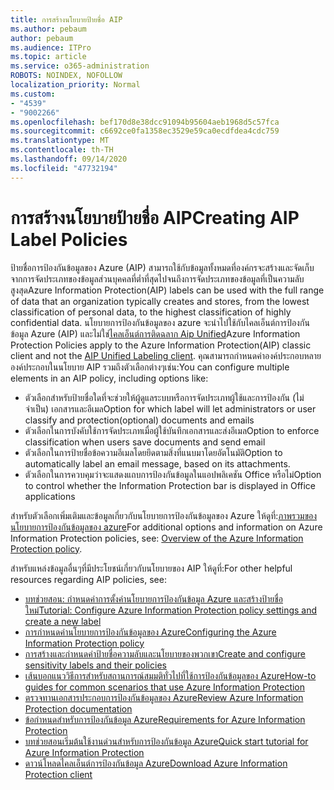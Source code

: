 ```yaml
---
title: การสร้างนโยบายป้ายชื่อ AIP
ms.author: pebaum
author: pebaum
ms.audience: ITPro
ms.topic: article
ms.service: o365-administration
ROBOTS: NOINDEX, NOFOLLOW
localization_priority: Normal
ms.custom:
- "4539"
- "9002266"
ms.openlocfilehash: bef170d8e38dcc91094b95604aeb1968d5c57fca
ms.sourcegitcommit: c6692ce0fa1358ec3529e59ca0ecdfdea4cdc759
ms.translationtype: MT
ms.contentlocale: th-TH
ms.lasthandoff: 09/14/2020
ms.locfileid: "47732194"
---
```

# <a name="creating-aip-label-policies"></a><span data-ttu-id="802ff-102">การสร้างนโยบายป้ายชื่อ AIP</span><span class="sxs-lookup"><span data-stu-id="802ff-102">Creating AIP Label Policies</span></span>

<span data-ttu-id="802ff-103">ป้ายชื่อการป้องกันข้อมูลของ Azure (AIP) สามารถใช้กับข้อมูลทั้งหมดที่องค์กรจะสร้างและจัดเก็บจากการจัดประเภทของข้อมูลส่วนบุคคลที่ต่ำที่สุดไปจนถึงการจัดประเภทของข้อมูลที่เป็นความลับสูงสุด</span><span class="sxs-lookup"><span data-stu-id="802ff-103">Azure Information Protection(AIP) labels can be used with the full range of data that an organization typically creates and stores, from the lowest classification of personal data, to the highest classification of highly confidential data.</span></span> <span data-ttu-id="802ff-104">นโยบายการป้องกันข้อมูลของ azure จะนำไปใช้กับไคลเอ็นต์การป้องกันข้อมูล Azure (AIP) และไม่ใช่[ไคลเอ็นต์การติดฉลาก Aip Unified](https://docs.microsoft.com/azure/information-protection/rms-client/unifiedlabelingclient-version-release-history)</span><span class="sxs-lookup"><span data-stu-id="802ff-104">Azure Information Protection Policies apply to the Azure Information Protection(AIP) classic client and not the  [AIP Unified Labeling client](https://docs.microsoft.com/azure/information-protection/rms-client/unifiedlabelingclient-version-release-history).</span></span> <span data-ttu-id="802ff-105">คุณสามารถกำหนดค่าองค์ประกอบหลายองค์ประกอบในนโยบาย AIP รวมถึงตัวเลือกต่างๆเช่น:</span><span class="sxs-lookup"><span data-stu-id="802ff-105">You can configure multiple elements in an AIP policy, including options like:</span></span>

- <span data-ttu-id="802ff-106">ตัวเลือกสำหรับป้ายชื่อใดที่จะช่วยให้ผู้ดูแลระบบหรือการจัดประเภทผู้ใช้และการป้องกัน (ไม่จำเป็น) เอกสารและอีเมล</span><span class="sxs-lookup"><span data-stu-id="802ff-106">Option for which label will let administrators or user classify and protection(optional) documents and emails</span></span>
- <span data-ttu-id="802ff-107">ตัวเลือกในการบังคับใช้การจัดประเภทเมื่อผู้ใช้บันทึกเอกสารและส่งอีเมล</span><span class="sxs-lookup"><span data-stu-id="802ff-107">Option to enforce classification when users save documents and send email</span></span>
- <span data-ttu-id="802ff-108">ตัวเลือกในการป้ายชื่อข้อความอีเมลโดยยึดตามสิ่งที่แนบมาโดยอัตโนมัติ</span><span class="sxs-lookup"><span data-stu-id="802ff-108">Option to automatically label an email message, based on its attachments.</span></span>
- <span data-ttu-id="802ff-109">ตัวเลือกในการควบคุมว่าจะแสดงแถบการป้องกันข้อมูลในแอปพลิเคชัน Office หรือไม่</span><span class="sxs-lookup"><span data-stu-id="802ff-109">Option to control whether the Information Protection bar is displayed in Office applications</span></span>

<span data-ttu-id="802ff-110">สำหรับตัวเลือกเพิ่มเติมและข้อมูลเกี่ยวกับนโยบายการป้องกันข้อมูลของ Azure ให้ดูที่:[ภาพรวมของนโยบายการป้องกันข้อมูลของ azure](https://docs.microsoft.com/azure/information-protection/overview-policy)</span><span class="sxs-lookup"><span data-stu-id="802ff-110">For additional options and information on Azure Information Protection policies, see: [Overview of the Azure Information Protection policy](https://docs.microsoft.com/azure/information-protection/overview-policy).</span></span>  

<span data-ttu-id="802ff-111">สำหรับแหล่งข้อมูลอื่นๆที่มีประโยชน์เกี่ยวกับนโยบายของ AIP ให้ดูที่:</span><span class="sxs-lookup"><span data-stu-id="802ff-111">For other helpful resources regarding AIP policies, see:</span></span>

- [<span data-ttu-id="802ff-112">บทช่วยสอน: กำหนดค่าการตั้งค่านโยบายการป้องกันข้อมูล Azure และสร้างป้ายชื่อใหม่</span><span class="sxs-lookup"><span data-stu-id="802ff-112">Tutorial: Configure Azure Information Protection policy settings and create a new label</span></span>](https://docs.microsoft.com/azure/information-protection/infoprotect-quick-start-tutorial)  
- [<span data-ttu-id="802ff-113">การกำหนดค่านโยบายการป้องกันข้อมูลของ Azure</span><span class="sxs-lookup"><span data-stu-id="802ff-113">Configuring the Azure Information Protection policy</span></span>](https://docs.microsoft.com/azure/information-protection/configure-policy)  
- [<span data-ttu-id="802ff-114">การสร้างและกำหนดค่าป้ายชื่อความลับและนโยบายของพวกเขา</span><span class="sxs-lookup"><span data-stu-id="802ff-114">Create and configure sensitivity labels and their policies</span></span>](https://docs.microsoft.com/microsoft-365/compliance/create-sensitivity-labels)  
- [<span data-ttu-id="802ff-115">เส้นบอกแนววิธีการสำหรับสถานการณ์สมมติทั่วไปที่ใช้การป้องกันข้อมูลของ Azure</span><span class="sxs-lookup"><span data-stu-id="802ff-115">How-to guides for common scenarios that use Azure Information Protection</span></span>](https://docs.microsoft.com/azure/information-protection/how-to-guides)  
- [<span data-ttu-id="802ff-116">ตรวจทานเอกสารประกอบการป้องกันข้อมูลของ Azure</span><span class="sxs-lookup"><span data-stu-id="802ff-116">Review Azure Information Protection documentation</span></span>](https://docs.microsoft.com/azure/information-protection/what-is-information-protection)  
- [<span data-ttu-id="802ff-117">ข้อกำหนดสำหรับการป้องกันข้อมูล Azure</span><span class="sxs-lookup"><span data-stu-id="802ff-117">Requirements for Azure Information Protection</span></span>](https://docs.microsoft.com/azure/information-protection/get-started/requirements)  
- [<span data-ttu-id="802ff-118">บทช่วยสอนเริ่มต้นใช้งานด่วนสำหรับการป้องกันข้อมูล Azure</span><span class="sxs-lookup"><span data-stu-id="802ff-118">Quick start tutorial for Azure Information Protection</span></span>](https://docs.microsoft.com/azure/information-protection/get-started/infoprotect-quick-start-tutorial)  
- [<span data-ttu-id="802ff-119">ดาวน์โหลดไคลเอ็นต์การป้องกันข้อมูล Azure</span><span class="sxs-lookup"><span data-stu-id="802ff-119">Download Azure Information Protection client</span></span>](https://www.microsoft.com/download/details.aspx?id=53018)